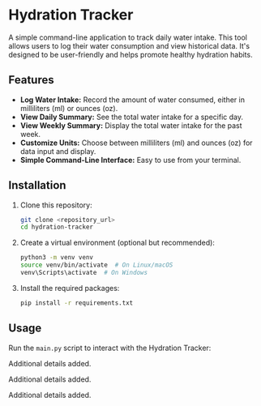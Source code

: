 # Hydration Tracker

A simple command-line application to track daily water intake. This tool allows users to log their water consumption and view historical data. It's designed to be user-friendly and helps promote healthy hydration habits.

## Features

*   **Log Water Intake:** Record the amount of water consumed, either in milliliters (ml) or ounces (oz).
*   **View Daily Summary:** See the total water intake for a specific day.
*   **View Weekly Summary:** Display the total water intake for the past week.
*   **Customize Units:** Choose between milliliters (ml) and ounces (oz) for data input and display.
*   **Simple Command-Line Interface:** Easy to use from your terminal.

## Installation

1.  Clone this repository:

    ```bash
    git clone <repository_url>
    cd hydration-tracker
    ```

2.  Create a virtual environment (optional but recommended):

    ```bash
    python3 -m venv venv
    source venv/bin/activate  # On Linux/macOS
    venv\Scripts\activate  # On Windows
    ```

3.  Install the required packages:

    ```bash
    pip install -r requirements.txt
    ```

## Usage

Run the `main.py` script to interact with the Hydration Tracker:

Additional details added.


Additional details added.


Additional details added.

